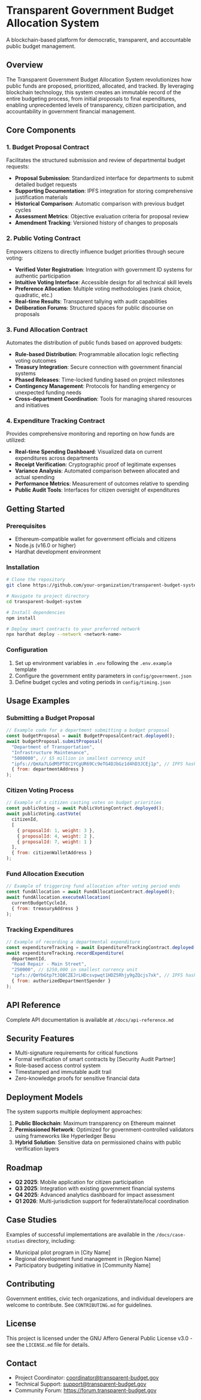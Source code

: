 # Transparent Government Budget Allocation System

A blockchain-based platform for democratic, transparent, and accountable public budget management.

## Overview

The Transparent Government Budget Allocation System revolutionizes how public funds are proposed, prioritized, allocated, and tracked. By leveraging blockchain technology, this system creates an immutable record of the entire budgeting process, from initial proposals to final expenditures, enabling unprecedented levels of transparency, citizen participation, and accountability in government financial management.

## Core Components

### 1. Budget Proposal Contract

Facilitates the structured submission and review of departmental budget requests:

- **Proposal Submission**: Standardized interface for departments to submit detailed budget requests
- **Supporting Documentation**: IPFS integration for storing comprehensive justification materials
- **Historical Comparison**: Automatic comparison with previous budget cycles
- **Assessment Metrics**: Objective evaluation criteria for proposal review
- **Amendment Tracking**: Versioned history of changes to proposals

### 2. Public Voting Contract

Empowers citizens to directly influence budget priorities through secure voting:

- **Verified Voter Registration**: Integration with government ID systems for authentic participation
- **Intuitive Voting Interface**: Accessible design for all technical skill levels
- **Preference Allocation**: Multiple voting methodologies (rank choice, quadratic, etc.)
- **Real-time Results**: Transparent tallying with audit capabilities
- **Deliberation Forums**: Structured spaces for public discourse on proposals

### 3. Fund Allocation Contract

Automates the distribution of public funds based on approved budgets:

- **Rule-based Distribution**: Programmable allocation logic reflecting voting outcomes
- **Treasury Integration**: Secure connection with government financial systems
- **Phased Releases**: Time-locked funding based on project milestones
- **Contingency Management**: Protocols for handling emergency or unexpected funding needs
- **Cross-department Coordination**: Tools for managing shared resources and initiatives

### 4. Expenditure Tracking Contract

Provides comprehensive monitoring and reporting on how funds are utilized:

- **Real-time Spending Dashboard**: Visualized data on current expenditures across departments
- **Receipt Verification**: Cryptographic proof of legitimate expenses
- **Variance Analysis**: Automated comparison between allocated and actual spending
- **Performance Metrics**: Measurement of outcomes relative to spending
- **Public Audit Tools**: Interfaces for citizen oversight of expenditures

## Getting Started

### Prerequisites

- Ethereum-compatible wallet for government officials and citizens
- Node.js (v16.0 or higher)
- Hardhat development environment

### Installation

```bash
# Clone the repository
git clone https://github.com/your-organization/transparent-budget-system.git

# Navigate to project directory
cd transparent-budget-system

# Install dependencies
npm install

# Deploy smart contracts to your preferred network
npx hardhat deploy --network <network-name>
```

### Configuration

1. Set up environment variables in `.env` following the `.env.example` template
2. Configure the government entity parameters in `config/government.json`
3. Define budget cycles and voting periods in `config/timing.json`

## Usage Examples

### Submitting a Budget Proposal

```javascript
// Example code for a department submitting a budget proposal
const budgetProposal = await BudgetProposalContract.deployed();
await budgetProposal.submitProposal(
  "Department of Transportation",
  "Infrastructure Maintenance",
  "5000000", // $5 million in smallest currency unit
  "ipfs://QmXa7LGdM5PT8C1YCgUR69Cc9eTG4DJbGz1d4hD3JCEj1p", // IPFS hash of detailed documentation
  { from: departmentAddress }
);
```

### Citizen Voting Process

```javascript
// Example of a citizen casting votes on budget priorities
const publicVoting = await PublicVotingContract.deployed();
await publicVoting.castVote(
  citizenId,
  [
    { proposalId: 1, weight: 3 },
    { proposalId: 4, weight: 2 },
    { proposalId: 7, weight: 1 }
  ],
  { from: citizenWalletAddress }
);
```

### Fund Allocation Execution

```javascript
// Example of triggering fund allocation after voting period ends
const fundAllocation = await FundAllocationContract.deployed();
await fundAllocation.executeAllocation(
  currentBudgetCycleId,
  { from: treasuryAddress }
);
```

### Tracking Expenditures

```javascript
// Example of recording a departmental expenditure
const expenditureTracking = await ExpenditureTrackingContract.deployed();
await expenditureTracking.recordExpenditure(
  departmentId,
  "Road Repair - Main Street",
  "250000", // $250,000 in smallest currency unit
  "ipfs://QmYbGtp7tJQ8CZEJrLHDcsvpwqt1HDZ5Rhjy9gZQcjs7xk", // IPFS hash of expense documentation
  { from: authorizedDepartmentSpender }
);
```

## API Reference

Complete API documentation is available at `/docs/api-reference.md`

## Security Features

- Multi-signature requirements for critical functions
- Formal verification of smart contracts by [Security Audit Partner]
- Role-based access control system
- Timestamped and immutable audit trail
- Zero-knowledge proofs for sensitive financial data

## Deployment Models

The system supports multiple deployment approaches:

1. **Public Blockchain**: Maximum transparency on Ethereum mainnet
2. **Permissioned Network**: Optimized for government-controlled validators using frameworks like Hyperledger Besu
3. **Hybrid Solution**: Sensitive data on permissioned chains with public verification layers

## Roadmap

- **Q2 2025**: Mobile application for citizen participation
- **Q3 2025**: Integration with existing government financial systems
- **Q4 2025**: Advanced analytics dashboard for impact assessment
- **Q1 2026**: Multi-jurisdiction support for federal/state/local coordination

## Case Studies

Examples of successful implementations are available in the `/docs/case-studies` directory, including:
- Municipal pilot program in [City Name]
- Regional development fund management in [Region Name]
- Participatory budgeting initiative in [Community Name]

## Contributing

Government entities, civic tech organizations, and individual developers are welcome to contribute. See `CONTRIBUTING.md` for guidelines.

## License

This project is licensed under the GNU Affero General Public License v3.0 - see the `LICENSE.md` file for details.

## Contact

- Project Coordinator: coordinator@transparent-budget.gov
- Technical Support: support@transparent-budget.gov
- Community Forum: https://forum.transparent-budget.gov
